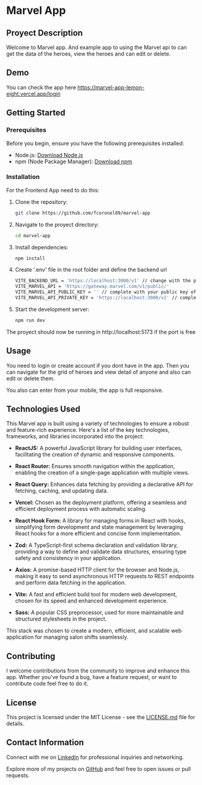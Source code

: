 # Marvel App 

## Proyect Description

Welcome to Marvel app. And example app to using the Marvel api to can get the data of the heroes, view the heroes and can edit or delete.

## Demo

You can check the app here https://marvel-app-lemon-eight.vercel.app/login

## Getting Started

### Prerequisites

Before you begin, ensure you have the following prerequisites installed:

- Node.js: [Download Node.js](https://nodejs.org/)
- npm (Node Package Manager): [Download npm](https://www.npmjs.com/get-npm)

### Installation

For the Frontend App need to do this:

1. Clone the repository:

   ```bash
   git clone https://github.com/fcoronel89/marvel-app

2. Navigate to the proyect directory:

    ```bash 
    cd marvel-app

3. Install dependencies:

    ```bash
    npm install

4. Create '.env' file in the root folder and define the backend url

    ```bash
    VITE_BACKEND_URL = 'https://localhost:3000/v1' // change with the port you running the backend.
    VITE_MARVEL_API = 'https://gateway.marvel.com/v1/public/' 
    VITE_MARVEL_API_PUBLIC_KEY = '' // complete with your public key of marvel api.
    VITE_MARVEL_API_PRIVATE_KEY = 'https://localhost:3000/v1' // complete with your private key of marvel api.

5. Start the development server:

    ```bash
    npm run dev

The proyect should now be running in http://localhost:5173 if the port is free

## Usage

You need to login or create account if you dont have in the app. Then you can navigate for the grid of heroes and view detail of anyone and also can edit or delete them.

You also can enter from your mobile, the app is full responsive.

## Technologies Used

This Marvel app is built using a variety of technologies to ensure a robust and feature-rich experience. Here's a list of the key technologies, frameworks, and libraries incorporated into the project:

- **ReactJS:** A powerful JavaScript library for building user interfaces, facilitating the creation of dynamic and responsive components.

- **React Router:** Ensures smooth navigation within the application, enabling the creation of a single-page application with multiple views.

- **React Query:** Enhances data fetching by providing a declarative API for fetching, caching, and updating data.

- **Vercel:** Chosen as the deployment platform, offering a seamless and efficient deployment process with automatic scaling.

- **React Hook Form:** A library for managing forms in React with hooks, simplifying form development and state management by leveraging React hooks for a more efficient and concise form implementation.

- **Zod:** A TypeScript-first schema declaration and validation library, providing a way to define and validate data structures, ensuring type safety and consistency in your application.

- **Axios:** A promise-based HTTP client for the browser and Node.js, making it easy to send asynchronous HTTP requests to REST endpoints and perform data fetching in the application.

- **Vite:** A fast and efficient build tool for modern web development, chosen for its speed and enhanced development experience.

- **Sass:** A popular CSS preprocessor, used for more maintainable and structured stylesheets in the project.

This stack was chosen to create a modern, efficient, and scalable web application for managing salon shifts seamlessly.

## Contributing

I welcome contributions from the community to improve and enhance this app. Whether you've found a bug, have a feature request, or want to contribute code feel free to do it.

## License

This project is licensed under the MIT License - see the [LICENSE.md](LICENSE.md) file for details.

## Contact Information

Connect with me on [LinkedIn](https://www.linkedin.com/in/fcoronel89) for professional inquiries and networking.

Explore more of my projects on [GitHub](https://github.com/fcoronel89) and feel free to open issues or pull requests.
